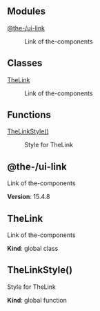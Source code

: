 <!--- Code generated by @the-/script-doc. DO NOT EDIT. -->

## Modules

<dl>
<dt><a href="#module_@the-/ui-link">@the-/ui-link</a></dt>
<dd><p>Link of the-components</p>
</dd>
</dl>

## Classes

<dl>
<dt><a href="#TheLink">TheLink</a></dt>
<dd><p>Link of the-components</p>
</dd>
</dl>

## Functions

<dl>
<dt><a href="#TheLinkStyle">TheLinkStyle()</a></dt>
<dd><p>Style for TheLink</p>
</dd>
</dl>

<a name="module_@the-/ui-link"></a>

## @the-/ui-link
Link of the-components

**Version**: 15.4.8  
<a name="TheLink"></a>

## TheLink
Link of the-components

**Kind**: global class  
<a name="TheLinkStyle"></a>

## TheLinkStyle()
Style for TheLink

**Kind**: global function  
